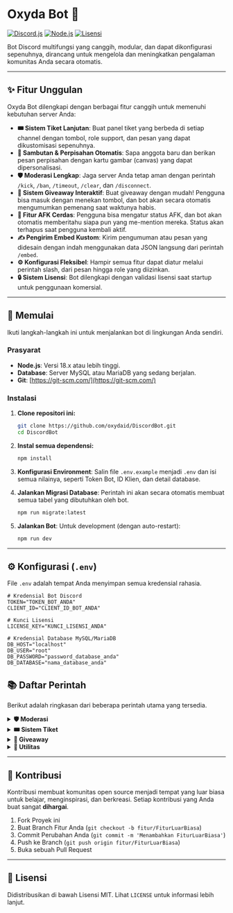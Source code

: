 # Oxyda Bot 🤖

[![Discord.js](https://img.shields.io/badge/discord.js-v14-7289DA?style=for-the-badge&logo=discord&logoColor=white)](https://discord.js.org/) [![Node.js](https://img.shields.io/badge/Node.js-18.x+-339933?style=for-the-badge&logo=nodedotjs&logoColor=white)](https://nodejs.org/) [![Lisensi](https://img.shields.io/badge/Lisensi-MIT-yellow.svg?style=for-the-badge)](https://opensource.org/licenses/MIT)

Bot Discord multifungsi yang canggih, modular, dan dapat dikonfigurasi sepenuhnya, dirancang untuk mengelola dan meningkatkan pengalaman komunitas Anda secara otomatis.



---

## ✨ Fitur Unggulan

Oxyda Bot dilengkapi dengan berbagai fitur canggih untuk memenuhi kebutuhan server Anda:

* **🎟️ Sistem Tiket Lanjutan**: Buat panel tiket yang berbeda di setiap channel dengan tombol, role support, dan pesan yang dapat dikustomisasi sepenuhnya.
* **👋 Sambutan & Perpisahan Otomatis**: Sapa anggota baru dan berikan pesan perpisahan dengan kartu gambar (canvas) yang dapat dipersonalisasi.
* **🛡️ Moderasi Lengkap**: Jaga server Anda tetap aman dengan perintah `/kick`, `/ban`, `/timeout`, `/clear`, dan `/disconnect`.
* **🎉 Sistem Giveaway Interaktif**: Buat giveaway dengan mudah! Pengguna bisa masuk dengan menekan tombol, dan bot akan secara otomatis mengumumkan pemenang saat waktunya habis.
* **🌙 Fitur AFK Cerdas**: Pengguna bisa mengatur status AFK, dan bot akan otomatis memberitahu siapa pun yang me-mention mereka. Status akan terhapus saat pengguna kembali aktif.
* **✍️ Pengirim Embed Kustom**: Kirim pengumuman atau pesan yang didesain dengan indah menggunakan data JSON langsung dari perintah `/embed`.
* **⚙️ Konfigurasi Fleksibel**: Hampir semua fitur dapat diatur melalui perintah slash, dari pesan hingga role yang diizinkan.
* **🔒 Sistem Lisensi**: Bot dilengkapi dengan validasi lisensi saat startup untuk penggunaan komersial.

---

## 🚀 Memulai

Ikuti langkah-langkah ini untuk menjalankan bot di lingkungan Anda sendiri.

### Prasyarat

* **Node.js**: Versi 18.x atau lebih tinggi.
* **Database**: Server MySQL atau MariaDB yang sedang berjalan.
* **Git**: [https://git-scm.com/](https://git-scm.com/)

### Instalasi

1.  **Clone repositori ini:**
    ```bash
    git clone https://github.com/oxydaid/DiscordBot.git
    cd DiscordBot
    ```

2.  **Instal semua dependensi:**
    ```bash
    npm install
    ```

3.  **Konfigurasi Environment**:
    Salin file `.env.example` menjadi `.env` dan isi semua nilainya, seperti Token Bot, ID Klien, dan detail database.

4.  **Jalankan Migrasi Database**:
    Perintah ini akan secara otomatis membuat semua tabel yang dibutuhkan oleh bot.
    ```bash
    npm run migrate:latest
    ```

5.  **Jalankan Bot**:
    Untuk development (dengan auto-restart):
    ```bash
    npm run dev
    ```

---

## ⚙️ Konfigurasi (`.env`)

File `.env` adalah tempat Anda menyimpan semua kredensial rahasia.

```env
# Kredensial Bot Discord
TOKEN="TOKEN_BOT_ANDA"
CLIENT_ID="CLIENT_ID_BOT_ANDA"

# Kunci Lisensi
LICENSE_KEY="KUNCI_LISENSI_ANDA"

# Kredensial Database MySQL/MariaDB
DB_HOST="localhost"
DB_USER="root"
DB_PASSWORD="password_database_anda"
DB_DATABASE="nama_database_anda"
```

## 📚 Daftar Perintah

Berikut adalah ringkasan dari beberapa perintah utama yang tersedia.

<details>
<summary><strong>🛡️ Moderasi</strong></summary>

* `/kick [user] [reason]`: Menendang anggota dari server.
* `/ban [user] [reason]`: Memblokir anggota dari server.
* `/timeout [user] [duration] [reason]`: Membisukan anggota untuk durasi tertentu.
* `/clear [amount]`: Menghapus sejumlah pesan dari channel.
* `/disconnect [user]`: Memutuskan anggota dari voice channel.

</details>

<details>
<summary><strong>🎟️ Sistem Tiket</strong></summary>

* `/ticket config create [type] ...`: Mengkonfigurasi properti untuk jenis tiket baru (kategori, role, tampilan tombol, dll).
* `/ticket setup [channel] [ticket_types] ...`: Mengirim panel tiket ke channel tertentu dengan tombol-tombol yang sudah dikonfigurasi.

</details>

<details>
<summary><strong>🎉 Giveaway</strong></summary>

* `/giveaway start [duration] [winners] [prize] [channel]`: Memulai sebuah giveaway baru.
* `/giveaway delete [message_id]`: Membatalkan dan menghapus giveaway yang sedang berjalan.

</details>

<details>
<summary><strong>🔧 Utilitas</strong></summary>

* `/help`: Menampilkan menu bantuan interaktif dengan daftar kategori perintah.
* `/afk [reason]`: Mengatur status AFK Anda.
* `/embed [channel]`: Membuka modal untuk mengirim pesan embed kustom via JSON.
* `/welcome ...`: Mengatur semua aspek pesan selamat datang.
* `/leave ...`: Mengatur semua aspek pesan perpisahan.

</details>

---

## 🤝 Kontribusi

Kontribusi membuat komunitas open source menjadi tempat yang luar biasa untuk belajar, menginspirasi, dan berkreasi. Setiap kontribusi yang Anda buat sangat **dihargai**.

1.  Fork Proyek ini
2.  Buat Branch Fitur Anda (`git checkout -b fitur/FiturLuarBiasa`)
3.  Commit Perubahan Anda (`git commit -m 'Menambahkan FiturLuarBiasa'`)
4.  Push ke Branch (`git push origin fitur/FiturLuarBiasa`)
5.  Buka sebuah Pull Request

---

## 📜 Lisensi

Didistribusikan di bawah Lisensi MIT. Lihat `LICENSE` untuk informasi lebih lanjut.
